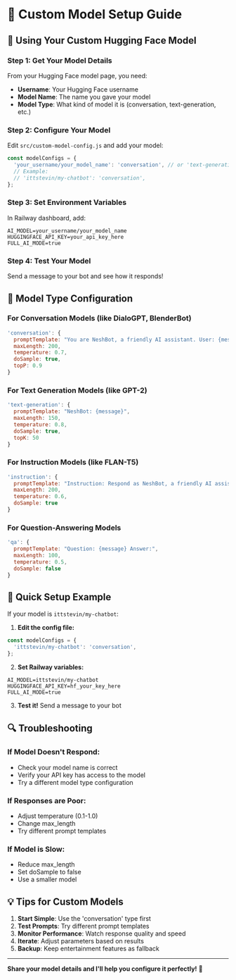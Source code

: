 # 🎯 Custom Model Setup Guide

## **🚀 Using Your Custom Hugging Face Model**

### **Step 1: Get Your Model Details**
From your Hugging Face model page, you need:
- **Username**: Your Hugging Face username
- **Model Name**: The name you gave your model
- **Model Type**: What kind of model it is (conversation, text-generation, etc.)

### **Step 2: Configure Your Model**
Edit `src/custom-model-config.js` and add your model:

```javascript
const modelConfigs = {
  'your_username/your_model_name': 'conversation', // or 'text-generation', 'instruction', 'qa'
  // Example:
  // 'ittstevin/my-chatbot': 'conversation',
};
```

### **Step 3: Set Environment Variables**
In Railway dashboard, add:
```
AI_MODEL=your_username/your_model_name
HUGGINGFACE_API_KEY=your_api_key_here
FULL_AI_MODE=true
```

### **Step 4: Test Your Model**
Send a message to your bot and see how it responds!

## **🔧 Model Type Configuration**

### **For Conversation Models** (like DialoGPT, BlenderBot)
```javascript
'conversation': {
  promptTemplate: "You are NeshBot, a friendly AI assistant. User: {message} Assistant:",
  maxLength: 200,
  temperature: 0.7,
  doSample: true,
  topP: 0.9
}
```

### **For Text Generation Models** (like GPT-2)
```javascript
'text-generation': {
  promptTemplate: "NeshBot: {message}",
  maxLength: 150,
  temperature: 0.8,
  doSample: true,
  topK: 50
}
```

### **For Instruction Models** (like FLAN-T5)
```javascript
'instruction': {
  promptTemplate: "Instruction: Respond as NeshBot, a friendly AI assistant. Input: {message}",
  maxLength: 200,
  temperature: 0.6,
  doSample: true
}
```

### **For Question-Answering Models**
```javascript
'qa': {
  promptTemplate: "Question: {message} Answer:",
  maxLength: 100,
  temperature: 0.5,
  doSample: false
}
```

## **🎯 Quick Setup Example**

If your model is `ittstevin/my-chatbot`:

1. **Edit the config file:**
```javascript
const modelConfigs = {
  'ittstevin/my-chatbot': 'conversation',
};
```

2. **Set Railway variables:**
```
AI_MODEL=ittstevin/my-chatbot
HUGGINGFACE_API_KEY=hf_your_key_here
FULL_AI_MODE=true
```

3. **Test it!** Send a message to your bot

## **🔍 Troubleshooting**

### **If Model Doesn't Respond:**
- Check your model name is correct
- Verify your API key has access to the model
- Try a different model type configuration

### **If Responses are Poor:**
- Adjust temperature (0.1-1.0)
- Change max_length
- Try different prompt templates

### **If Model is Slow:**
- Reduce max_length
- Set doSample to false
- Use a smaller model

## **💡 Tips for Custom Models**

1. **Start Simple**: Use the 'conversation' type first
2. **Test Prompts**: Try different prompt templates
3. **Monitor Performance**: Watch response quality and speed
4. **Iterate**: Adjust parameters based on results
5. **Backup**: Keep entertainment features as fallback

---

**Share your model details and I'll help you configure it perfectly!** 🚀 